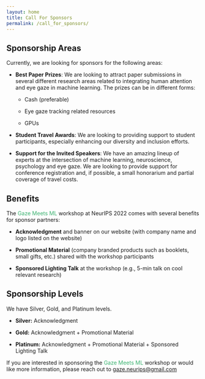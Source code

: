 ```yaml
---
layout: home
title: Call For Sponsors
permalink: /call_for_sponsors/
---
```


## Sponsorship Areas

Currently, we are looking for sponsors for the following areas:

- **Best Paper Prizes**: We are looking to attract paper submissions in several different research areas related to integrating human attention and eye gaze in machine learning. The prizes can be in different forms:

    - Cash (preferable)

    - Eye gaze tracking related resources

    - GPUs 

- **Student Travel Awards**: We are looking to providing support to student participants, especially enhancing our diversity and inclusion efforts. 

- **Support for the Invited Speakers**: We have an amazing lineup of experts at the intersection of machine learning, neuroscience, psychology and eye gaze. We are looking to provide support for conference registration and, if possible, a small honorarium and partial coverage of travel costs.



## Benefits

The <span style="color:MediumSeaGreen">Gaze Meets ML</span> workshop at NeurIPS 2022 comes with several benefits for sponsor partners:


- **Acknowledgment** and banner on our website (with company name and logo listed on the website)


- **Promotional Material** (company branded products such as booklets, small gifts, etc.) shared with the workshop participants


- **Sponsored Lighting Talk** at the workshop (e.g., 5-min talk on cool relevant research)



## Sponsorship Levels

We have Silver, Gold, and Platinum levels. 


- **Silver:** Acknowledgment

- **Gold:** Acknowledgment + Promotional Material

- **Platinum:** Acknowledgment + Promotional Material + Sponsored Lighting Talk


If you are interested in sponsoring the <span style="color:MediumSeaGreen">Gaze Meets ML</span> workshop or would like more information, please reach out to <span style="color:MediumBlue">gaze.neurips@gmail.com</span>
